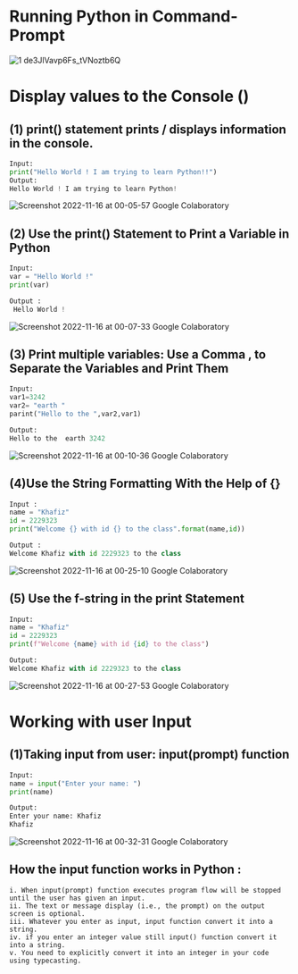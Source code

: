 # Running Python in Command-Prompt
![1 de3JlVavp6Fs_tVNoztb6Q](https://user-images.githubusercontent.com/116889143/201987018-03655321-01c2-4031-bc7b-c5db69ff0d5c.png)

# Display values to the Console ()

## (1) print() statement prints / displays information in the console.
```python
Input:
print("Hello World ! I am trying to learn Python!!")
Output:
Hello World ! I am trying to learn Python!
```
![Screenshot 2022-11-16 at 00-05-57 Google Colaboratory](https://user-images.githubusercontent.com/116889143/201993612-8d4844fe-8aa2-45ce-b74a-b902ee4dadae.png)

## (2) Use the print() Statement to Print a Variable in Python
```python
Input:
var = "Hello World !"
print(var)

Output :
 Hello World ! 
```
![Screenshot 2022-11-16 at 00-07-33 Google Colaboratory](https://user-images.githubusercontent.com/116889143/201993865-f671add0-a4f2-48f8-b21f-5ed487dcfee5.png)

 ## (3) Print multiple variables: Use a Comma , to Separate the Variables and Print Them
 
 ```python
 Input:
 var1=3242
 var2= "earth "
 parint("Hello to the ",var2,var1)
 
 Output:
 Hello to the  earth 3242
 ```
 ![Screenshot 2022-11-16 at 00-10-36 Google Colaboratory](https://user-images.githubusercontent.com/116889143/201995262-e99bcb2a-6f50-4981-bb86-e140fa5a7c4b.png)

## (4)Use the String Formatting With the Help of {} 

``` python
Input :
name = "Khafiz"
id = 2229323
print("Welcome {} with id {} to the class".format(name,id))

Output :
Welcome Khafiz with id 2229323 to the class
```
![Screenshot 2022-11-16 at 00-25-10 Google Colaboratory](https://user-images.githubusercontent.com/116889143/201997141-2b0a27b8-2600-400b-af72-7b130f888ddc.png)

## (5) Use the f-string in the print Statement

```python
Input:
name = "Khafiz"
id = 2229323
print(f"Welcome {name} with id {id} to the class")

Output:
Welcome Khafiz with id 2229323 to the class
```
![Screenshot 2022-11-16 at 00-27-53 Google Colaboratory](https://user-images.githubusercontent.com/116889143/201997581-3951f228-8eda-4ddc-8a62-83098d073fc2.png)

# Working with user Input 
## (1)Taking input from user: input(prompt) function

```python
Input:
name = input("Enter your name: ")
print(name)

Output:
Enter your name: Khafiz
Khafiz
```
![Screenshot 2022-11-16 at 00-32-31 Google Colaboratory](https://user-images.githubusercontent.com/116889143/201998429-be191bca-6352-41a7-b846-68ccc283708a.png)

## How the input function works in Python :
```
i. When input(prompt) function executes program flow will be stopped until the user has given an input.
ii. The text or message display (i.e., the prompt) on the output screen is optional. 
iii. Whatever you enter as input, input function convert it into a string. 
iv. if you enter an integer value still input() function convert it into a string.
v. You need to explicitly convert it into an integer in your code using typecasting.
```




